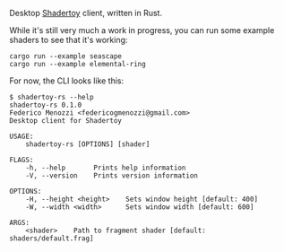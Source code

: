 Desktop [Shadertoy](https://www.shadertoy.com) client, written in Rust.

While it's still very much a work in progress, you can run some example shaders to see that it's working:

```
cargo run --example seascape
cargo run --example elemental-ring
```

For now, the CLI looks like this:

```
$ shadertoy-rs --help
shadertoy-rs 0.1.0
Federico Menozzi <federicogmenozzi@gmail.com>
Desktop client for Shadertoy

USAGE:
    shadertoy-rs [OPTIONS] [shader]
    
FLAGS:
    -h, --help       Prints help information
    -V, --version    Prints version information
    
OPTIONS:
    -H, --height <height>    Sets window height [default: 400]
    -W, --width <width>      Sets window width [default: 600]
    
ARGS:
    <shader>    Path to fragment shader [default: shaders/default.frag]
````
